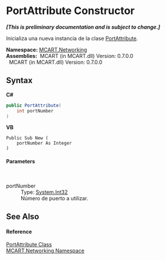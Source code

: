 # PortAttribute Constructor 
 _**\[This is preliminary documentation and is subject to change.\]**_

Inicializa una nueva instancia de la clase <a href="c8c924f9-fda0-995d-be25-05c5b7a9b3aa">PortAttribute</a>.

**Namespace:**&nbsp;<a href="c6445fcc-8709-dc3e-4d6b-f87f79cbd982">MCART.Networking</a><br />**Assemblies:**&nbsp;&nbsp;MCART (in MCART.dll) Version: 0.7.0.0<br />&nbsp;&nbsp;MCART (in MCART.dll) Version: 0.7.0.0<br />

## Syntax

**C#**<br />
``` C#
public PortAttribute(
	int portNumber
)
```

**VB**<br />
``` VB
Public Sub New ( 
	portNumber As Integer
)
```


#### Parameters
&nbsp;<dl><dt>portNumber</dt><dd>Type: <a href="http://msdn2.microsoft.com/es-es/library/td2s409d" target="_blank">System.Int32</a><br />Número de puerto a utilizar.</dd></dl>

## See Also


#### Reference
<a href="c8c924f9-fda0-995d-be25-05c5b7a9b3aa">PortAttribute Class</a><br /><a href="c6445fcc-8709-dc3e-4d6b-f87f79cbd982">MCART.Networking Namespace</a><br />